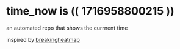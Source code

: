 # time_now is (( 1716958800215 ))

an automated repo that shows the currnent time

inspired by [breakingheatmap](https://github.com/breakingheatmap/breakingheatmap)
